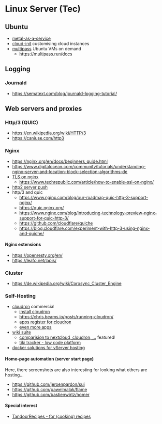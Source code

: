 # Linux Server (Tec)

## Ubuntu 

* [metal-as-a-service](https://maas.io/)
* [cloud-init](https://cloud-init.io/) customising cloud instances
* [multipass](https://multipass.run/) Ubuntu VMs on demand
  + https://multipass.run/docs

## Logging

### Journald

* https://sematext.com/blog/journald-logging-tutorial/


## Web servers and proxies

### Http/3 (QUIC)

* https://en.wikipedia.org/wiki/HTTP/3
* https://caniuse.com/http3

### Nginx

* https://nginx.org/en/docs/beginners_guide.html
* https://www.digitalocean.com/community/tutorials/understanding-nginx-server-and-location-block-selection-algorithms-de
* [TLS on nginx](https://www.sslmarket.de/ssl/help-installation-des-ssl-zertifikats-fuer-server-nginx)
  + https://www.techrepublic.com/article/how-to-enable-ssl-on-nginx/
* [http2 server push](https://www.nginx.com/blog/nginx-1-13-9-http2-server-push/)
* http/3 and quic
  + https://www.nginx.com/blog/our-roadmap-quic-http-3-support-nginx/
  + https://quic.nginx.org/
  + https://www.nginx.com/blog/introducing-technology-preview-nginx-support-for-quic-http-3/
  + https://github.com/cloudflare/quiche
  + https://blog.cloudflare.com/experiment-with-http-3-using-nginx-and-quiche/

#### Nginx extensions

* https://openresty.org/en/
* https://leafo.net/lapis/

### Cluster

* https://de.wikipedia.org/wiki/Corosync_Cluster_Engine

### Self-Hosting

* [cloudron](https://www.cloudron.io/) commercial
  + [install cloudron](https://docs.cloudron.io/installation/)
  + https://chris.beams.io/posts/running-cloudron/
  + [apps register for cloudron](https://git.cloudron.io/cloudron)
  + [even more apps](https://github.com/orgs/cloudron-io/repositories)
* [wiki suite](https://wikisuite.org/Software)
  + [comparision to nextcloud, cloudron, ...](https://wikisuite.org/Alternatives) featured!
  + [tiki tracker - low code platform](https://tikitrackers.org/Database-Web-App-Builder)
* [docker solutions for vServer hosting](https://www.dogado.de/vps)

#### Home-page automation (server start page)

Here, there screenshots are also interesting for looking what others are hosting...

* https://github.com/jeroenpardon/sui
* https://github.com/pawelmalak/flame
* https://github.com/bastienwirtz/homer


#### Special interest

* [TandoorRecipes - for (cooking) recipes](https://github.com/TandoorRecipes/recipes)
